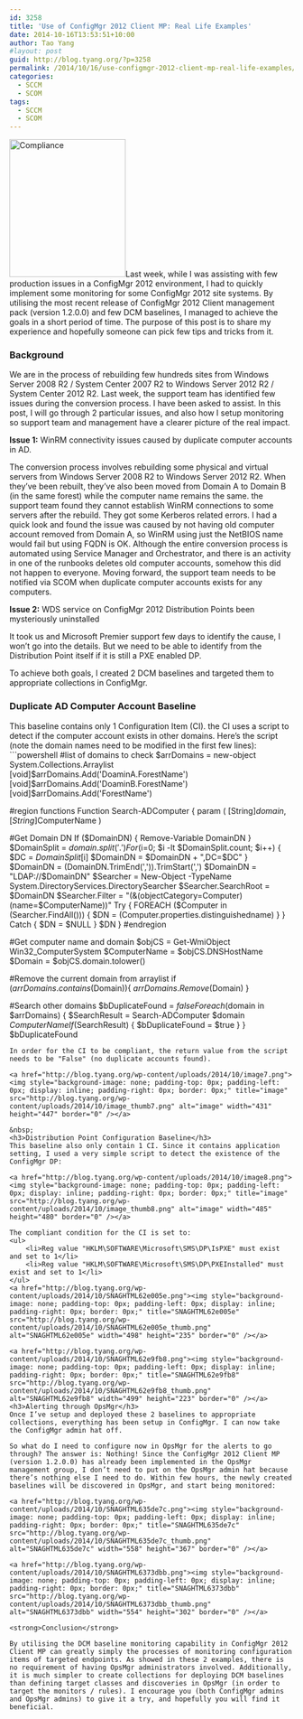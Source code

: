 ```yaml
---
id: 3258
title: 'Use of ConfigMgr 2012 Client MP: Real Life Examples'
date: 2014-10-16T13:53:51+10:00
author: Tao Yang
#layout: post
guid: http://blog.tyang.org/?p=3258
permalink: /2014/10/16/use-configmgr-2012-client-mp-real-life-examples/
categories:
  - SCCM
  - SCOM
tags:
  - SCCM
  - SCOM
---
```

<a href="http://blog.tyang.org/wp-content/uploads/2014/10/Compliance.png"><img class="alignleft" style="background-image: none; padding-top: 0px; padding-left: 0px; display: inline; padding-right: 0px; border: 0px;" title="Compliance" src="http://blog.tyang.org/wp-content/uploads/2014/10/Compliance_thumb.png" alt="Compliance" width="206" height="244" border="0" /></a>Last week, while I was assisting with few production issues in a ConfigMgr 2012 environment, I had to quickly implement some monitoring for some ConfigMgr 2012 site systems. By utilising the most recent release of ConfigMgr 2012 Client management pack (version 1.2.0.0) and few DCM baselines, I managed to achieve the goals in a short period of time. The purpose of this post is to share my experience and hopefully someone can pick few tips and tricks from it.
<h3>Background</h3>
We are in the process of rebuilding few hundreds sites from Windows Server 2008 R2 / System Center 2007 R2 to Windows Server 2012 R2 / System Center 2012 R2. Last week, the support team has identified few issues during the conversion process. I have been asked to assist. In this post, I will go through 2 particular issues, and also how I setup monitoring so support team and management have a clearer picture of the real impact.

<strong>Issue 1:</strong> WinRM connectivity issues caused by duplicate computer accounts in AD.

The conversion process involves rebuilding some physical and virtual servers from Windows Server 2008 R2 to Windows Server 2012 R2. When they’ve been rebuilt, they’ve also been moved from Domain A to Domain B (in the same forest) while the computer name remains the same. the support team found they cannot establish WinRM connections to some servers after the rebuild. They got some Kerberos related errors. I had a quick look and found the issue was caused by not having old computer account removed from Domain A, so WinRM using just the NetBIOS name would fail but using FQDN is OK. Although the entire conversion process is automated using Service Manager and Orchestrator, and there is an activity in one of the runbooks deletes old computer accounts, somehow this did not happen to everyone. Moving forward, the support team needs to be notified via SCOM when duplicate computer accounts exists for any computers.

<strong>Issue 2:</strong> WDS service on ConfigMgr 2012 Distribution Points been mysteriously uninstalled

It took us and Microsoft Premier support few days to identify the cause, I won’t go into the details. But we need to be able to identify from the Distribution Point itself if it is still a PXE enabled DP.

To achieve both goals, I created 2 DCM baselines and targeted them to appropriate collections in ConfigMgr.
<h3>Duplicate AD Computer Account Baseline</h3>
This baseline contains only 1 Configuration Item (CI). the CI uses a script to detect if the computer account exists in other domains. Here’s the script (note the domain names need to be modified in the first few lines):
```powershell
#list of domains to check
$arrDomains = new-object System.Collections.Arraylist
[void]$arrDomains.Add('DoaminA.ForestName')
[void]$arrDomains.Add('DoaminB.ForestName')
[void]$arrDomains.Add('ForestName')

#region functions
Function Search-ADComputer
{
param
(
[String]$domain,
[String]$ComputerName
)

#Get Domain DN
If ($DomainDN)
{
Remove-Variable DomainDN
}
$DomainSplit = $domain.split('.')
For ($i=0; $i -lt $DomainSplit.count; $i++)
{
$DC = $DomainSplit[$i]
$DomainDN = $DomainDN + ",DC=$DC"
}
$DomainDN = $($DomainDN.TrimEnd(',')).TrimStart(',')
$DomainDN = "LDAP://$DomainDN"
$Searcher = New-Object -TypeName System.DirectoryServices.DirectorySearcher
$Searcher.SearchRoot = $DomainDN
$Searcher.Filter = "(&(objectCategory=Computer)(name=$ComputerName))"
Try {
FOREACH ($Computer in $($Searcher.FindAll()))
{
$DN = $($Computer.properties.distinguishedname)
}
} Catch {
$DN = $NULL
}
$DN
}
#endregion

#Get computer name and domain
$objCS = Get-WmiObject Win32_ComputerSystem
$ComputerName = $objCS.DNSHostName
$Domain = $objCS.domain.tolower()

#Remove the current domain from arraylist
if ($arrDomains.contains($Domain)){
$arrDomains.Remove($Domain)
}

#Search other domains
$bDuplicateFound = $false
Foreach ($domain in $arrDomains)
{
$SearchResult = Search-ADComputer $domain $ComputerName
If ($SearchResult)
{
$bDuplicateFound = $true
}
}
$bDuplicateFound

```
In order for the CI to be compliant, the return value from the script needs to be "False" (no duplicate accounts found).

<a href="http://blog.tyang.org/wp-content/uploads/2014/10/image7.png"><img style="background-image: none; padding-top: 0px; padding-left: 0px; display: inline; padding-right: 0px; border: 0px;" title="image" src="http://blog.tyang.org/wp-content/uploads/2014/10/image_thumb7.png" alt="image" width="431" height="447" border="0" /></a>

&nbsp;
<h3>Distribution Point Configuration Baseline</h3>
This baseline also only contain 1 CI. Since it contains application setting, I used a very simple script to detect the existence of the ConfigMgr DP:

<a href="http://blog.tyang.org/wp-content/uploads/2014/10/image8.png"><img style="background-image: none; padding-top: 0px; padding-left: 0px; display: inline; padding-right: 0px; border: 0px;" title="image" src="http://blog.tyang.org/wp-content/uploads/2014/10/image_thumb8.png" alt="image" width="485" height="480" border="0" /></a>

The compliant condition for the CI is set to:
<ul>
	<li>Reg value "HKLM\SOFTWARE\Microsoft\SMS\DP\IsPXE" must exist and set to 1</li>
	<li>Reg value "HKLM\SOFTWARE\Microsoft\SMS\DP\PXEInstalled" must exist and set to 1</li>
</ul>
<a href="http://blog.tyang.org/wp-content/uploads/2014/10/SNAGHTML62e005e.png"><img style="background-image: none; padding-top: 0px; padding-left: 0px; display: inline; padding-right: 0px; border: 0px;" title="SNAGHTML62e005e" src="http://blog.tyang.org/wp-content/uploads/2014/10/SNAGHTML62e005e_thumb.png" alt="SNAGHTML62e005e" width="498" height="235" border="0" /></a>

<a href="http://blog.tyang.org/wp-content/uploads/2014/10/SNAGHTML62e9fb8.png"><img style="background-image: none; padding-top: 0px; padding-left: 0px; display: inline; padding-right: 0px; border: 0px;" title="SNAGHTML62e9fb8" src="http://blog.tyang.org/wp-content/uploads/2014/10/SNAGHTML62e9fb8_thumb.png" alt="SNAGHTML62e9fb8" width="499" height="223" border="0" /></a>
<h3>Alerting through OpsMgr</h3>
Once I’ve setup and deployed these 2 baselines to appropriate collections, everything has been setup in ConfigMgr. I can now take the ConfigMgr admin hat off.

So what do I need to configure now in OpsMgr for the alerts to go through? The answer is: Nothing! Since the ConfigMgr 2012 Client MP (version 1.2.0.0) has already been implemented in the OpsMgr management group, I don’t need to put on the OpsMgr admin hat because there’s nothing else I need to do. Within few hours, the newly created baselines will be discovered in OpsMgr, and start being monitored:

<a href="http://blog.tyang.org/wp-content/uploads/2014/10/SNAGHTML635de7c.png"><img style="background-image: none; padding-top: 0px; padding-left: 0px; display: inline; padding-right: 0px; border: 0px;" title="SNAGHTML635de7c" src="http://blog.tyang.org/wp-content/uploads/2014/10/SNAGHTML635de7c_thumb.png" alt="SNAGHTML635de7c" width="558" height="367" border="0" /></a>

<a href="http://blog.tyang.org/wp-content/uploads/2014/10/SNAGHTML6373dbb.png"><img style="background-image: none; padding-top: 0px; padding-left: 0px; display: inline; padding-right: 0px; border: 0px;" title="SNAGHTML6373dbb" src="http://blog.tyang.org/wp-content/uploads/2014/10/SNAGHTML6373dbb_thumb.png" alt="SNAGHTML6373dbb" width="554" height="302" border="0" /></a>

<strong>Conclusion</strong>

By utilising the DCM baseline monitoring capability in ConfigMgr 2012 Client MP can greatly simply the processes of monitoring configuration items of targeted endpoints. As showed in these 2 examples, there is no requirement of having OpsMgr administrators involved. Additionally, it is much simpler to create collections for deploying DCM baselines than defining target classes and discoveries in OpsMgr (in order to target the monitors / rules). I encourage you (both ConfigMgr admins and OpsMgr admins) to give it a try, and hopefully you will find it beneficial.